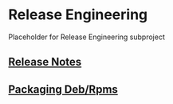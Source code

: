 # Release Engineering

Placeholder for Release Engineering subproject

## [Release Notes](./release-notes.md)
## [Packaging Deb/Rpms](./packaging.md)